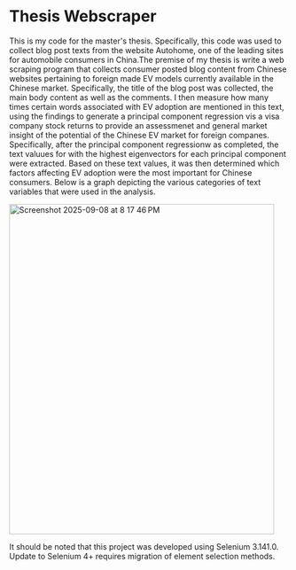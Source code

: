 # Thesis Webscraper
  This is my code for the master's thesis. Specifically, this code was used to collect blog post texts from the website Autohome, one of the leading sites for automobile consumers in China.The premise of my thesis is write a web scraping program that collects consumer posted blog content from Chinese websites pertaining to foreign made EV models currently available in the Chinese market. Specifically, the title of the blog post was collected, the main body content as well as the comments. I then measure how many times certain words associated with EV adoption are mentioned in this text, using the findings to generate a principal component regression vis a visa company stock returns to provide an assessmenet and general market insight of the potential of the Chinese EV market for foreign companes. Specifically, after the principal component regressionw as completed, the text valuues for with the highest eigenvectors for each principal component were extracted. Based on these text values, it was then determined which factors affecting EV adoption were the most important for Chinese consumers. Below is a graph depicting the various categories of text variables that were used in the analysis. 



<img width="478" height="596" alt="Screenshot 2025-09-08 at 8 17 46 PM" src="https://github.com/user-attachments/assets/f726ed40-30c0-401e-88f4-764f857b3c01" />

It should be noted that this project was developed using Selenium 3.141.0. Update to Selenium 4+ requires migration of element selection methods.
